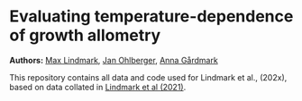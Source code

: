 # Evaluating temperature-dependence of growth allometry

**Authors:** [Max Lindmark](https://maxlindmark.netlify.app/), [Jan Ohlberger](http://janohlberger.com/Homepage/), [Anna Gårdmark](https://internt.slu.se/en/cv-originals/anna-gardmark/)

This repository contains all data and code used for Lindmark et al., (202x), based on data collated in [Lindmark et al (2021)](https://www.biorxiv.org/content/10.1101/2021.01.21.427580v2).

